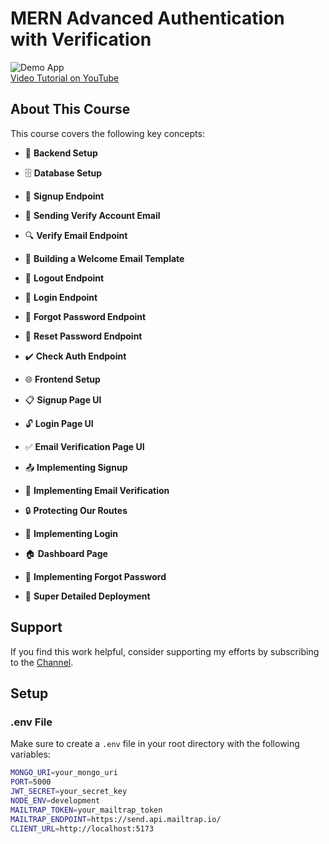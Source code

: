 # MERN Advanced Authentication with Verification

![Demo App](./frontend/public/screenshot-for-readme.png)  
[Video Tutorial on YouTube](https://youtu.be/pmvEgZC55Cg)  

## About This Course

This course covers the following key concepts:

- 🔧 **Backend Setup**
- 🗄️ **Database Setup**
- 🔐 **Signup Endpoint**
- 📧 **Sending Verify Account Email**
- 🔍 **Verify Email Endpoint**
- 📄 **Building a Welcome Email Template**
- 🚪 **Logout Endpoint**
- 🔑 **Login Endpoint**
- 🔄 **Forgot Password Endpoint**
- 🔁 **Reset Password Endpoint**
- ✔️ **Check Auth Endpoint**

- 🌐 **Frontend Setup**
- 📋 **Signup Page UI**
- 🔓 **Login Page UI**
- ✅ **Email Verification Page UI**
- 📤 **Implementing Signup**
- 📧 **Implementing Email Verification**
- 🔒 **Protecting Our Routes**
- 🔑 **Implementing Login**
- 🏠 **Dashboard Page**
- 🔄 **Implementing Forgot Password**
- 🚀 **Super Detailed Deployment**

## Support

If you find this work helpful, consider supporting my efforts by subscribing to the [Channel](https://www.youtube.com/@asaprogrammer_).

## Setup

### .env File

Make sure to create a `.env` file in your root directory with the following variables:

```bash
MONGO_URI=your_mongo_uri
PORT=5000
JWT_SECRET=your_secret_key
NODE_ENV=development
MAILTRAP_TOKEN=your_mailtrap_token
MAILTRAP_ENDPOINT=https://send.api.mailtrap.io/
CLIENT_URL=http://localhost:5173
